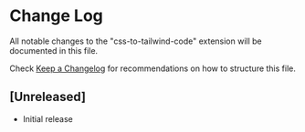# Change Log

All notable changes to the "css-to-tailwind-code" extension will be documented in this file.

Check [Keep a Changelog](http://keepachangelog.com/) for recommendations on how to structure this file.

## [Unreleased]

- Initial release